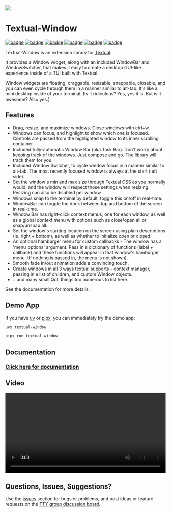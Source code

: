 <picture>
  <source media="(prefers-color-scheme: dark)" srcset="https://ttygroup.github.io/assets/textual-window/banner-dark-theme.png">
  <img src="https://ttygroup.github.io/assets/textual-window/banner-light-theme.png">
</picture>

# Textual-Window

[![badge](https://img.shields.io/badge/linted-Ruff-blue?style=for-the-badge&logo=ruff)](https://astral.sh/ruff)
[![badge](https://img.shields.io/badge/formatted-black-black?style=for-the-badge)](https://github.com/psf/black)
[![badge](https://img.shields.io/badge/type_checked-MyPy_(strict)-blue?style=for-the-badge&logo=python)](https://mypy-lang.org/)
[![badge](https://img.shields.io/badge/Type_checked-Pyright_(strict)-blue?style=for-the-badge&logo=python)](https://microsoft.github.io/pyright/)
[![badge](https://img.shields.io/badge/license-MIT-blue?style=for-the-badge)](https://opensource.org/license/mit)
[![badge](https://img.shields.io/badge/framework-Textual-blue?style=for-the-badge)](https://textual.textualize.io/)

Textual-Window is an extension library for [Textual](https://github.com/Textualize/textual).

It provides a Window widget, along with an included WindowBar and WindowSwitcher, that makes it
easy to create a desktop GUI-like experience inside of a TUI built with Textual.

Window widgets are floating, draggable, resizable, snappable, closable, and you can even cycle through them in a manner similar to alt-tab. It's like a mini desktop inside of your terminal. (Is it ridiculous? Yes, yes it is. But is it awesome? Also yes.)

## Features

- Drag, resize, and maximize windows. Close windows with ctrl+w.
- Windows can focus, and highlight to show which one is focused. Controls are passed from the highlighted window to its inner scrolling container.
- Included fully-automatic Window Bar (aka Task Bar). Don't worry about keeping track of the windows. Just compose and go. The library will track them for you.
- Included Window Switcher, to cycle window focus in a manner similar to alt-tab. The most recently focused window is always at the start (left side).
- Set the window's min and max size through Textual CSS as you normally would, and the window will respect those settings when resizing. Resizing can also be disabled per window.
- Windows snap to the terminal by default, toggle this on/off in real-time.
- WindowBar can toggle the dock between top and bottom of the screen in real-time.
- Window Bar has right-click context menus, one for each window, as well as a global context menu with options such as close/open all or snap/unsnap all.
- Set the window's starting location on the screen using plain descriptions (ie. right + bottom), as well as whether to initialize open or closed.
- An optional hamburger menu for custom callbacks - The window has a 'menu_options' argument. Pass in a dictionary of functions (label + callback) and these functions will appear in that window's hamburger menu. (If nothing is passed in, the menu is not shown).
- Smooth fade in/out animation adds a convincing touch.
- Create windows in all 3 ways textual supports - context manager, passing in a list of children, and custom Window objects.
- ...and many small QoL things too numerous to list here.

See the documentation for more details.

## Demo App

If you have [uv](https://docs.astral.sh/uv/) or [pipx](https://pipx.pypa.io/stable/), you can immediately try the demo app:

```sh
uvx textual-window 
```

```sh
pipx run textual-window
```

## Documentation

### [Click here for documentation](https://edward-jazzhands.github.io/libraries/textual-window/docs/)

## Video

<video style="width: 100%; height: auto;" controls loop>
  <source src="https://ttygroup.github.io/assets/textual-window/demo-0.3.5-handbrake.mp4" type="video/mp4">
  Your browser does not support the video tag.
</video>

[ ](https://github.com/user-attachments/assets/2bf5f4d9-f289-4e7f-b9ae-e91fd34c1ce3)

## Questions, Issues, Suggestions?

Use the [issues](https://github.com/edward-jazzhands/textual-window/issues) section for bugs or problems, and post ideas or feature requests on the [TTY group discussion board](https://github.com/orgs/ttygroup/discussions).
